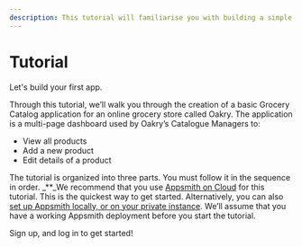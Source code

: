 ```yaml
---
description: This tutorial will familiarise you with building a simple app on appsmith
---
```


# Tutorial

Let's build your first app.

Through this tutorial, we’ll walk you through the creation of a basic Grocery Catalog application for an online grocery store called Oakry. The application is a multi-page dashboard used by Oakry’s Catalogue Managers to:

* View all products
* Add a new product
* Edit details of a product

The tutorial is organized into three parts. You must follow it in the sequence in order. \_\*\*\_We recommend that you use [Appsmith on Cloud](https://docs.appsmith.com/quick-start#appsmith-cloud) for this tutorial. This is the quickest way to get started. Alternatively, you can also [set up Appsmith locally, or on your private instance](https://docs.appsmith.com/quick-start#docker). We’ll assume that you have a working Appsmith deployment before you start the tutorial.

Sign up, and log in to get started!

